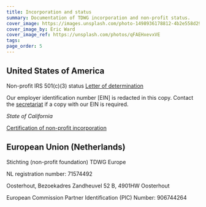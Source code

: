 ```yaml
---
title: Incorporation and status
summary: Documentation of TDWG incorporation and non-profit status.
cover_image: https://images.unsplash.com/photo-1498936178812-4b2e558d2937
cover_image_by: Eric Ward
cover_image_ref: https://unsplash.com/photos/qFAEHxevxVE
tags: 
page_order: 5
---
```



## United States of America

Non-profit IRS 501(c)(3) status [Letter of determination]({filename}tdwg_irs_det_501c3_no-ein.pdf)

Our employer identification number \[EIN\] is redacted in this copy. Contact the [secretariat](mailto:secretariat@tdwg.org) if a copy with our EIN is required.

*State of California*

[Certification of non-profit incorporation]({filename}tdwg_ca_nonprofit_incorporation.pdf)

## European Union (Netherlands)

Stichting (non-profit foundation) TDWG Europe

NL registration number: 71574492

Oosterhout, Bezoekadres Zandheuvel 52 B, 4901HW Oosterhout

European Commission Partner Identification (PIC) Number: 906744264
